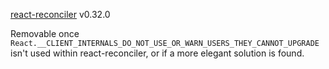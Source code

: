 [react-reconciler](https://npmjs.com/package/react-reconciler) v0.32.0

Removable once `React.__CLIENT_INTERNALS_DO_NOT_USE_OR_WARN_USERS_THEY_CANNOT_UPGRADE` isn't used within react-reconciler, or if a more elegant solution is found.
